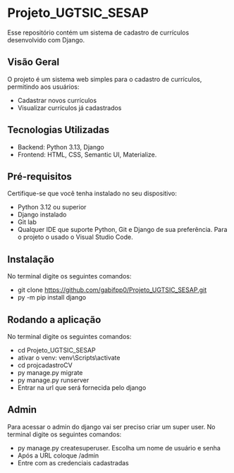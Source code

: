 # Projeto_UGTSIC_SESAP

Esse repositório contém um sistema de cadastro de currículos desenvolvido com Django.

## Visão Geral

O projeto é um sistema web simples para o cadastro de currículos, permitindo aos usuários:

- Cadastrar novos currículos 
- Visualizar currículos já cadastrados

## Tecnologias Utilizadas

- Backend: Python 3.13, Django
- Frontend: HTML, CSS, Semantic UI, Materialize.

## Pré-requisitos

Certifique-se que você tenha instalado no seu dispositivo:

- Python 3.12 ou superior
- Django instalado
- Git lab
- Qualquer IDE que suporte Python, Git e Django de sua preferência. Para o projeto o usado o Visual Studio Code.

## Instalação

No terminal digite os seguintes comandos:

- git clone https://github.com/gabifpp0/Projeto_UGTSIC_SESAP.git
- py -m pip install django

## Rodando a aplicação

No terminal digite os seguintes comandos:

- cd Projeto_UGTSIC_SESAP
- ativar o venv: venv\Scripts\activate
- cd projcadastroCV
- py manage.py migrate
- py manage.py runserver
- Entrar na url que será fornecida pelo django

## Admin

Para acessar o admin do django vai ser preciso criar um super user. No terminal digite os seguintes comandos:

- py manage.py createsuperuser. Escolha um nome de usuário e senha
- Após a URL coloque /admin 
- Entre com as credenciais cadastradas